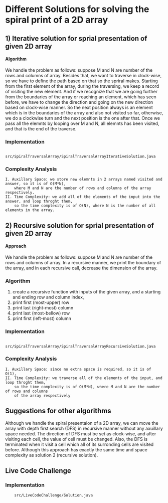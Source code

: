 
# Different Solutions for solving the spiral print of a 2D array

## 1) Iterative solution for sprial presentation of given 2D array

#### Algorithm
   We handle the problem as follows: suppose M and N are number of the rows and columns of array.
   Besides that, we want to traverse in clock-wise, so we have to define the path based on that so the spriral makes.
   Starting from the first element of the array, during the traversing, we keep a record of visiting the new element.
   And if we recognize that we are going further from the boundaries of the array or reaching an element, which has seen
   before, we have to change the direction and going on the new direction based on clock-wise manner. So the next position
   always is an element which is in the boundaries of the array and also not visited so far, otherwise, 
   we do a clockwise turn and the next position is the one after that. Once we pass all the elemnts by looping over
   M and N, all elemnts has been visited, and that is the end of the traverse.
   
### Implementation
        src/SpiralTraversalArray/SpiralTraversalArrayIterativeSolution.java


### Complexity Analysis

    I. Auxillary Space: we store new elemnts in 2 arrays named visited and answer, so it is of O(M*N),
        where M and N are the number of rows and columns of the array respectively.
    II. Time Complexity: we add all of the elements of the input into the answer, and loop throght them,
        so the time complexity is of O(N), where N is the number of all elements in the array.



## 2) Recursive solution for sprial presentation of given 2D array

#### Approach
   We handle the problem as follows: suppose M and N are number of the rows and columns of array.
   In a recursive manner, we print the boundary of the array, and in each recursive call, decrease the 
   dimension of the array.

### Algorithm
   1. create a recursive function with inputs of the given array, and a starting and ending row and column index,
   2. print first (most-upper) row
   3. print last (right-most) column
   3. print last (most-bellow) row
   4. print first (left-most) column

### Implementation
        src/SpiralTraversalArray/SpiralTraversalArrayRecursiveSolution.java

### Complexity Analysis

    I. Auxillary Space: since no extra space is required, so it is of O(1),
    II. Time Complexity: we traverse all of the elements of the input, and loop throght them,
        so the time complexity is of O(M*N), where M and N are the number of rows and columns
        of the array respectively


## Suggestions for other algorithms

   Although we handle the spiral presentaion of a 2D array, we can move the array with depth first search (DFS) 
   in recursive manner without any axuillary space needed.
   The direction of DFS must be set as clock-wise, and after visiting each cell, the value of cell must be changed.
   Also, the DFS is terminated when it visit a cell which all of its surronding cells are visited before.
   Although this approach has exactly the same time and space complexity as solution 2 (recursive solution).

## Live Code Challenge

### Implementation
        src/LiveCodeChallenge/Solution.java